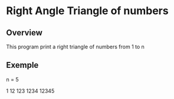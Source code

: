 # Right Angle Triangle of numbers

## Overview
This program print a right triangle of numbers from 1 to n

## Exemple
n = 5

1
12
123
1234
12345

